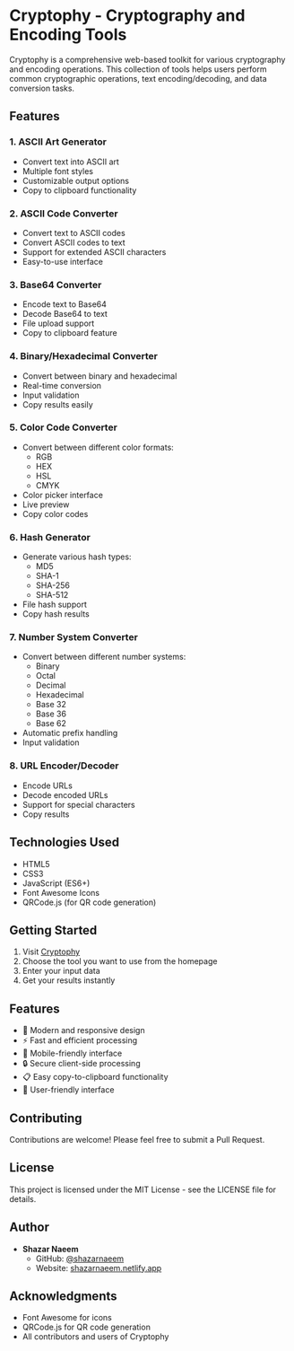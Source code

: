 ﻿# Cryptophy - Cryptography and Encoding Tools

Cryptophy is a comprehensive web-based toolkit for various cryptography and encoding operations. This collection of tools helps users perform common cryptographic operations, text encoding/decoding, and data conversion tasks.

## Features

### 1. ASCII Art Generator
- Convert text into ASCII art
- Multiple font styles
- Customizable output options
- Copy to clipboard functionality

### 2. ASCII Code Converter
- Convert text to ASCII codes
- Convert ASCII codes to text
- Support for extended ASCII characters
- Easy-to-use interface

### 3. Base64 Converter
- Encode text to Base64
- Decode Base64 to text
- File upload support
- Copy to clipboard feature

### 4. Binary/Hexadecimal Converter
- Convert between binary and hexadecimal
- Real-time conversion
- Input validation
- Copy results easily

### 5. Color Code Converter
- Convert between different color formats:
  - RGB
  - HEX
  - HSL
  - CMYK
- Color picker interface
- Live preview
- Copy color codes

### 6. Hash Generator
- Generate various hash types:
  - MD5
  - SHA-1
  - SHA-256
  - SHA-512
- File hash support
- Copy hash results

### 7. Number System Converter
- Convert between different number systems:
  - Binary
  - Octal
  - Decimal
  - Hexadecimal
  - Base 32
  - Base 36
  - Base 62
- Automatic prefix handling
- Input validation

### 8. URL Encoder/Decoder
- Encode URLs
- Decode encoded URLs
- Support for special characters
- Copy results

## Technologies Used

- HTML5
- CSS3
- JavaScript (ES6+)
- Font Awesome Icons
- QRCode.js (for QR code generation)

## Getting Started

1. Visit [Cryptophy](cryptophy.netlify.app)
2. Choose the tool you want to use from the homepage
3. Enter your input data
4. Get your results instantly

## Features

- 🎨 Modern and responsive design
- ⚡ Fast and efficient processing
- 📱 Mobile-friendly interface
- 🔒 Secure client-side processing
- 📋 Easy copy-to-clipboard functionality
- 🎯 User-friendly interface

## Contributing

Contributions are welcome! Please feel free to submit a Pull Request.

## License

This project is licensed under the MIT License - see the LICENSE file for details.

## Author

- **Shazar Naeem**
  - GitHub: [@shazarnaeem](https://github.com/shazarnaeem)
  - Website: [shazarnaeem.netlify.app](shazarnaeem.netlify.app)

## Acknowledgments

- Font Awesome for icons
- QRCode.js for QR code generation
- All contributors and users of Cryptophy
